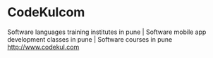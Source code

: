 # CodeKulcom
Software languages training institutes in pune | Software mobile app development classes in pune | Software courses in pune
http://www.codekul.com
